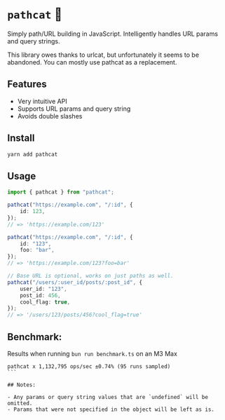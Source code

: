 # `pathcat` 🐾

Simply path/URL building in JavaScript. Intelligently handles URL params and query strings.

This library owes thanks to urlcat, but unfortunately it seems to be abandoned. You can mostly use pathcat as a replacement.

## Features

- Very intuitive API
- Supports URL params and query string
- Avoids double slashes

## Install

```sh
yarn add pathcat
```

## Usage

```typescript
import { pathcat } from "pathcat";

pathcat("https://example.com", "/:id", {
	id: 123,
});
// => 'https://example.com/123'

pathcat("https://example.com", "/:id", {
	id: "123",
	foo: "bar",
});
// => 'https://example.com/123?foo=bar'

// Base URL is optional, works on just paths as well.
pathcat("/users/:user_id/posts/:post_id", {
	user_id: "123",
	post_id: 456,
	cool_flag: true,
});
// => '/users/123/posts/456?cool_flag=true'
```

## Benchmark:

Results when running `bun run benchmark.ts` on an M3 Max

````
pathcat x 1,132,795 ops/sec ±0.74% (95 runs sampled)
```

## Notes:

- Any params or query string values that are `undefined` will be omitted.
- Params that were not specified in the object will be left as is.
````

